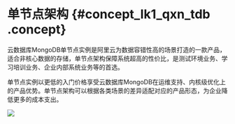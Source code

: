 # 单节点架构 {#concept_lk1_qxn_tdb .concept}

云数据库MongoDB单节点实例是阿里云为数据容错性高的场景打造的一款产品，适合非核心数据的存储，单节点架构保障系统超高的性价比，是测试环境业务、学习培训业务、企业内部系统业务等的首选。

单节点实例以更低的入门价格享受云数据库MongoDB在运维支持、内核级优化上的产品优势。单节点架构可以根据各类场景的差异适配对应的产品形态，为企业降低更多的成本支出。

![](http://static-aliyun-doc.oss-cn-hangzhou.aliyuncs.com/assets/img/6644/1551259259915_zh-CN.png)


